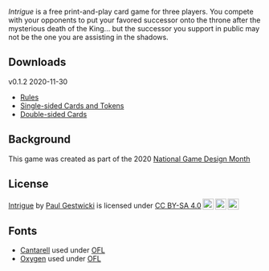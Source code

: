 

_Intrigue_ is a free print-and-play card game for three players.
You compete with your opponents to put your favored successor onto
the throne after the mysterious death of the King... but the successor
you support in public may not be the one you are assisting in the shadows.

## Downloads

v0.1.2 2020-11-30

- [Rules](intrigue-rules.pdf)
- [Single-sided Cards and Tokens](intrigue-simplex.pdf)
- [Double-sided Cards](intrigue-duplex.pdf)

## Background

This game was created as part of the 2020 
[National Game Design Month](https://nagademon.org)

## License

<p xmlns:dct="http://purl.org/dc/terms/" xmlns:cc="http://creativecommons.org/ns#" class="license-text"><a rel="cc:attributionURL" property="dct:title" href="https://doctor-g.github.io/NaGaDeMon2020/">Intrigue</a> by <a rel="cc:attributionURL dct:creator" property="cc:attributionName" href="https://www.cs.bsu.edu/~pvgestwicki">Paul Gestwicki</a> is licensed under <a rel="license" href="https://creativecommons.org/licenses/by-sa/4.0">CC BY-SA 4.0<img style="height:22px!important;margin-left:3px;vertical-align:text-bottom;" src="https://mirrors.creativecommons.org/presskit/icons/cc.svg?ref=chooser-v1" /><img style="height:22px!important;margin-left:3px;vertical-align:text-bottom;" src="https://mirrors.creativecommons.org/presskit/icons/by.svg?ref=chooser-v1" /><img style="height:22px!important;margin-left:3px;vertical-align:text-bottom;" src="https://mirrors.creativecommons.org/presskit/icons/sa.svg?ref=chooser-v1" /></a></p>


## Fonts

- [Cantarell](https://fonts.google.com/specimen/Cantarell) used under  [OFL](cards/OFL.txt)
- [Oxygen](https://fonts.google.com/specimen/Oxygen) used under [OFL](cards/OFL.txt)


